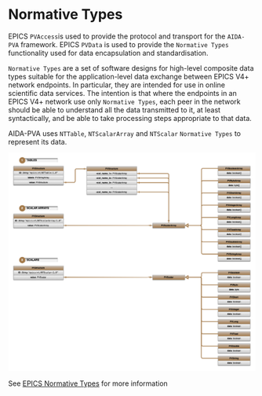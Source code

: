 # Normative Types

EPICS `PVAccess`is used to provide the protocol and transport for the `AIDA-PVA` framework. EPICS `PVData` is used to
provide the `Normative Types` functionality used for data encapsulation and standardisation.

`Normative Types` are a set of software designs for high-level composite data types suitable for the application-level
data exchange between EPICS V4+ network endpoints. In particular, they are intended for use in online scientific data
services. The intention is that where the endpoints in an EPICS V4+ network use only
`Normative Types`, each peer in the network should be able to understand all the data transmitted to it, at least
syntactically, and be able to take processing steps appropriate to that data.

AIDA-PVA uses `NTTable`, `NTScalarArray` and `NTScalar` `Normative Types` to represent its data.

![Normative Type Usage in AIDA-PVA](images/nt_types.png)

See [EPICS Normative Types](http://epics-pvdata.sourceforge.net/alpha/normativeTypes/normativeTypes.html#:~:text=time_t%20timeStamp%20%3A%20opt-,Description%20of%20Normative%20Types,include%20descriptor%2C%20alarm%20and%20timestamp.)
for more information
